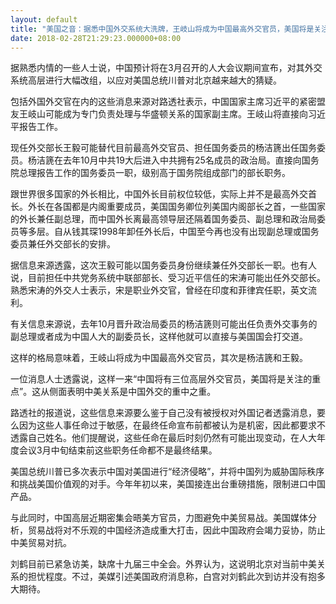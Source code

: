 ```yaml
---
layout: default
title: "美国之音：据悉中国外交系统大洗牌，王岐山将成为中国最高外交官员，美国将是关注的重点"
date: 2018-02-28T21:29:23.000000+08:00
---
```


据熟悉内情的一些人士说，中国预计将在3月召开的人大会议期间宣布，对其外交系统高层进行大幅改组，以应对美国总统川普对北京越来越大的猜疑。

包括外国外交官在内的这些消息来源对路透社表示，中国国家主席习近平的紧密盟友王岐山可能成为专门负责处理与华盛顿关系的国家副主席。王岐山将直接向习近平报告工作。

现任外交部长王毅可能替代目前最高外交官员、担任国务委员的杨洁篪出任国务委员。杨洁篪在去年10月中共19大后进入中共拥有25名成员的政治局。直接向国务院总理报告工作的国务委员一职，级别高于国务院组成部门的部长职务。

跟世界很多国家的外长相比，中国外长目前权位较低，实际上并不是最高外交首长。外长在各国都是内阁重要成员，美国国务卿位列美国内阁部长之首，一些国家的外长兼任副总理，而中国外长离最高领导层还隔着国务委员、副总理和政治局委员等多层。自从钱其琛1998年卸任外长后，中国至今再也没有出现副总理或国务委员兼任外交部长的安排。

据信息来源透露，这次王毅可能以国务委员身份继续兼任外交部长一职。也有人说，目前担任中共党务系统中联部部长、受习近平信任的宋涛可能出任外交部长。熟悉宋涛的外交人士表示，宋是职业外交官，曾经在印度和菲律宾任职，英文流利。

有关信息来源说，去年10月晋升政治局委员的杨洁篪则可能出任负责外交事务的副总理或者成为中国人大的副委员长，这样他就可以直接与美国国会打交道。

这样的格局意味着，王岐山将成为中国最高外交官员，其次是杨洁篪和王毅。

一位消息人士透露说，这样一来“中国将有三位高层外交官员，美国将是关注的重点”。这从侧面表明中美关系是中国外交的重中之重。

路透社的报道说，这些信息来源要么鉴于自己没有被授权对外国记者透露消息，要么因为这些人事任命过于敏感，在最终任命宣布前都被认为是机密，因此都要求不透露自己姓名。他们提醒说，这些任命在最后时刻仍然有可能出现变动，在人大年度会议3月中旬结束前这些职务任命都不是最终结果。

美国总统川普已多次表示中国对美国进行“经济侵略”，并将中国列为威胁国际秩序和挑战美国价值观的对手。今年年初以来，美国接连出台重磅措施，限制进口中国产品。

与此同时，中国高层近期密集会晤美方官员，力图避免中美贸易战。美国媒体分析，贸易战将对不乐观的中国经济造成重大打击，因此中国政府会竭力妥协，防止中美贸易对抗。

刘鹤目前已紧急访美，缺席十九届三中全会。外界认为，这说明北京对当前中美关系的担忧程度。不过，美媒引述美国政府消息称，白宫对刘鹤此次到访并没有抱多大期待。

